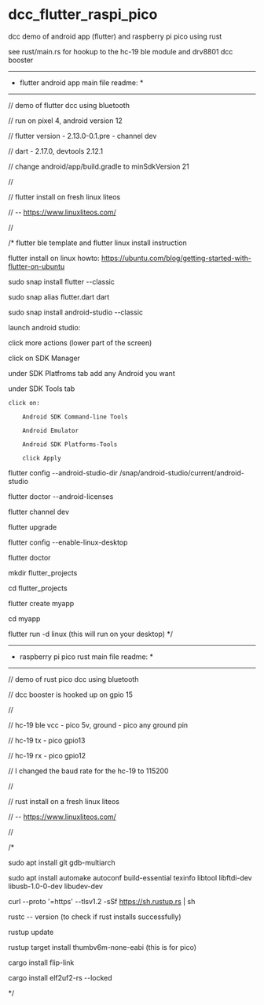 # dcc_flutter_raspi_pico
dcc demo of android app (flutter) and raspberry pi pico using rust

see rust/main.rs for hookup to the hc-19 ble module and drv8801 dcc booster

*****************************************
* flutter android app main file readme: *
*****************************************

// demo of flutter dcc using bluetooth

// run on pixel 4, android version 12

// flutter version - 2.13.0-0.1.pre - channel dev

// dart - 2.17.0, devtools 2.12.1

// change android/app/build.gradle to minSdkVersion 21

// 

// flutter install on fresh linux liteos 

//    -- https://www.linuxliteos.com/

//

/*
flutter ble template and flutter linux install instruction

flutter install on linux howto: https://ubuntu.com/blog/getting-started-with-flutter-on-ubuntu

sudo snap install flutter --classic

sudo snap alias flutter.dart dart

sudo snap install android-studio --classic

launch android studio:

click more actions (lower part of the screen)

click on SDK Manager

under SDK Platfroms tab add any Android you want

under SDK Tools tab

    click on:
    
        Android SDK Command-line Tools
        
        Android Emulator
        
        Android SDK Platforms-Tools
        
        click Apply

flutter config --android-studio-dir /snap/android-studio/current/android-studio

flutter doctor --android-licenses

flutter channel dev

flutter upgrade

flutter config --enable-linux-desktop

flutter doctor

mkdir flutter_projects

cd flutter_projects

flutter create myapp

cd myapp

flutter run -d linux (this will run on your desktop)
*/

********************************************
* raspberry pi pico rust main file readme: *
********************************************

// demo of rust pico dcc using bluetooth

// dcc booster is hooked up on gpio 15

// 

// hc-19 ble vcc - pico 5v, ground - pico any ground pin

// hc-19 tx - pico gpio13

// hc-19 rx - pico gpio12

// I changed the baud rate for the hc-19 to 115200

//

// rust install on a fresh linux liteos

//    -- https://www.linuxliteos.com/

//

/*

sudo apt install git gdb-multiarch
    
sudo apt install automake autoconf build-essential texinfo libtool libftdi-dev libusb-1.0-0-dev libudev-dev

curl --proto '=https' --tlsv1.2 -sSf https://sh.rustup.rs | sh

rustc -- version (to check if rust installs successfully)

rustup update

rustup target install thumbv6m-none-eabi (this is for pico)

cargo install flip-link

cargo install elf2uf2-rs --locked

*/



